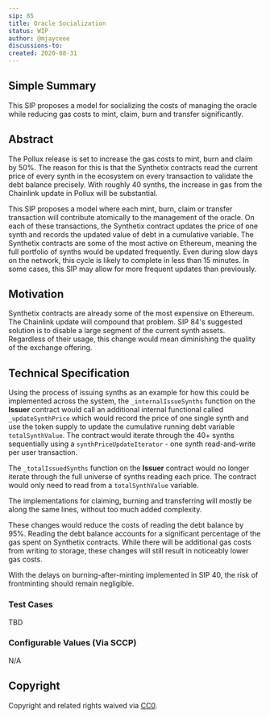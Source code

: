 ```yaml
---
sip: 85
title: Oracle Socialization
status: WIP
author: @mjayceee
discussions-to: 
created: 2020-08-31
---
```


## Simple Summary

This SIP proposes a model for socializing the costs of managing the oracle while reducing gas costs to mint, claim, burn and transfer significantly. 

## Abstract

The Pollux release is set to increase the gas costs to mint, burn and claim by 50%. The reason for this is that the Synthetix contracts read the current price of every synth in the ecosystem on every transaction to validate the debt balance precisely. With roughly 40 synths, the increase in gas from the Chainlink update in Pollux will be substantial. 

This SIP proposes a model where each mint, burn, claim or transfer transaction will contribute atomically to the management of the oracle. On each of these transactions, the Synthetix contract updates the price of one synth and records the updated value of debt in a cumulative variable. The Synthetix contracts are some of the most active on Ethereum, meaning the full portfolio of synths would be updated frequently. Even during slow days on the network, this cycle is likely to complete in less than 15 minutes. In some cases, this SIP may allow for more frequent updates than previously.

## Motivation
Synthetix contracts are already some of the most expensive on Ethereum. The Chainlink update will compound that problem. SIP 84's suggested solution is to disable a large segment of the current synth assets. Regardless of their usage, this change would mean diminishing the quality of the exchange offering. 

## Technical Specification

Using the process of issuing synths as an example for how this could be implemented across the system, the `_internalIssueSynths` function on the **Issuer** contract would call an additional internal functional called `_updateSynthPrice` which would record the price of one single synth and use the token supply to update the cumulative running debt variable `totalSynthValue`. The contract would iterate through the 40+ synths sequentially using a `synthPriceUpdateIterator` - one synth read-and-write per user transaction. 

The `_totalIssuedSynths` function on the **Issuer** contract would no longer iterate through the full universe of synths reading each price. The contract would only need to read from a `totalSynthValue` variable. 

The implementations for claiming, burning and transferring will mostly be along the same lines, without too much added complexity.

These changes would reduce the costs of reading the debt balance by 95%. Reading the debt balance accounts for a significant percentage of the gas spent on Synthetix contracts. While there will be additional gas costs from writing to storage, these changes will still result in noticeably lower gas costs.

With the delays on burning-after-minting implemented in SIP 40, the risk of frontminting should remain negligible.


### Test Cases

<!--Test cases for an implementation are mandatory for SIPs but can be included with the implementation..-->

TBD

### Configurable Values (Via SCCP)

<!--Please list all values configurable via SCCP under this implementation.-->

N/A

## Copyright

Copyright and related rights waived via [CC0](https://creativecommons.org/publicdomain/zero/1.0/).